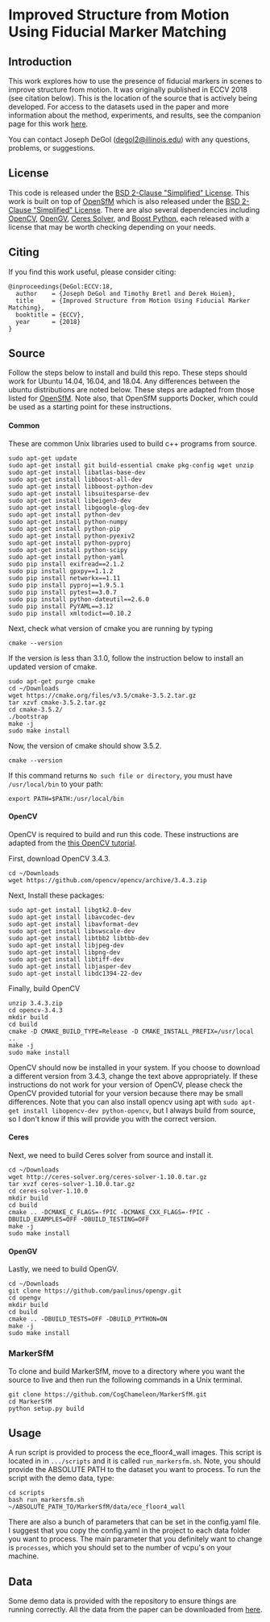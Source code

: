# Improved Structure from Motion Using Fiducial Marker Matching


## Introduction ##
This work explores how to use the presence of fiducial markers in scenes to improve structure from motion. It was originally published in ECCV 2018 (see citation below). This is the location of the source that is actively being developed. For access to the datasets used in the paper and more information about the method, experiments, and results, see the companion page for this work [here](http://degol2.web.engr.illinois.edu/pages/TagSfM_ECCV18.html).

You can contact Joseph DeGol (degol2@illinois.edu) with any questions, problems, or suggestions.

## License ##
This code is released under the [BSD 2-Clause "Simplified" License](https://github.com/CogChameleon/MarkerSfM/blob/master/LICENSE). This work is built on top of [OpenSfM](https://github.com/mapillary/OpenSfM) which is also released under the [BSD 2-Clause "Simplified" License](https://github.com/mapillary/OpenSfM/blob/master/LICENSE). There are also several dependencies including [OpenCV](https://opencv.org/), [OpenGV](http://laurentkneip.github.io/opengv/), [Ceres Solver](http://ceres-solver.org/), and [Boost Python](https://www.boost.org/), each released with a license that may be worth checking depending on your needs.


## Citing ##
If you find this work useful, please consider citing:
```
@inproceedings{DeGol:ECCV:18,
  author    = {Joseph DeGol and Timothy Bretl and Derek Hoiem},
  title     = {Improved Structure from Motion Using Fiducial Marker Matching},
  booktitle = {ECCV},
  year      = {2018}
}
```


## Source ## 
Follow the steps below to install and build this repo. These steps should work for Ubuntu 14.04, 16.04, and 18.04. Any differences between the ubuntu distributions are noted below. These steps are adapted from those listed for [OpenSfM](https://github.com/mapillary/OpenSfM). Note also, that OpenSfM supports Docker, which could be used as a starting point for these instructions.

#### Common ####
These are common Unix libraries used to build c++ programs from source.
```
sudo apt-get update
sudo apt-get install git build-essential cmake pkg-config wget unzip
sudo apt-get install libatlas-base-dev
sudo apt-get install libboost-all-dev
sudo apt-get install libboost-python-dev
sudo apt-get install libsuitesparse-dev
sudo apt-get install libeigen3-dev
sudo apt-get install libgoogle-glog-dev
sudo apt-get install python-dev 
sudo apt-get install python-numpy 
sudo apt-get install python-pip
sudo apt-get install python-pyexiv2
sudo apt-get install python-pyproj
sudo apt-get install python-scipy
sudo apt-get install python-yaml
sudo pip install exifread==2.1.2
sudo pip install gpxpy==1.1.2
sudo pip install networkx==1.11
sudo pip install pyproj==1.9.5.1
sudo pip install pytest==3.0.7
sudo pip install python-dateutil==2.6.0
sudo pip install PyYAML==3.12
sudo pip install xmltodict==0.10.2
```

Next, check what version of cmake you are running by typing
```
cmake --version
```

If the version is less than 3.1.0, follow the instruction below to install an updated version of cmake.
```
sudo apt-get purge cmake
cd ~/Downloads
wget https://cmake.org/files/v3.5/cmake-3.5.2.tar.gz
tar xzvf cmake-3.5.2.tar.gz
cd cmake-3.5.2/
./bootstrap
make -j
sudo make install
```

Now, the version of cmake should show 3.5.2.
```
cmake --version
```
If this command returns `No such file or directory`, you must have `/usr/local/bin` to your path:
```
export PATH=$PATH:/usr/local/bin
```


#### OpenCV ####
OpenCV is required to build and run this code. These instructions are adapted from the [this OpenCV tutorial](http://docs.opencv.org/3.1.0/d7/d9f/tutorial_linux_install.html).

First, download OpenCV 3.4.3.
```
cd ~/Downloads
wget https://github.com/opencv/opencv/archive/3.4.3.zip
```

Next, Install these packages:
```
sudo apt-get install libgtk2.0-dev 
sudo apt-get install libavcodec-dev 
sudo apt-get install libavformat-dev 
sudo apt-get install libswscale-dev
sudo apt-get install libtbb2 libtbb-dev 
sudo apt-get install libjpeg-dev 
sudo apt-get install libpng-dev 
sudo apt-get install libtiff-dev 
sudo apt-get install libjasper-dev 
sudo apt-get install libdc1394-22-dev
```

Finally, build OpenCV
```
unzip 3.4.3.zip
cd opencv-3.4.3
mkdir build
cd build
cmake -D CMAKE_BUILD_TYPE=Release -D CMAKE_INSTALL_PREFIX=/usr/local ..
make -j
sudo make install
```

OpenCV should now be installed in your system. If you choose to download a different version from 3.4.3, change the text above appropriately. If these instructions do not work for your version of OpenCV, please check the OpenCV provided tutorial for your version because there may be small differences. Note that you can also install opencv using apt with `sudo apt-get install libopencv-dev python-opencv`, but I always build from source, so I don't know if this will provide you with the correct version.

#### Ceres ####
Next, we need to build Ceres solver from source and install it.
```
cd ~/Downloads
wget http://ceres-solver.org/ceres-solver-1.10.0.tar.gz
tar xvzf ceres-solver-1.10.0.tar.gz
cd ceres-solver-1.10.0
mkdir build
cd build
cmake .. -DCMAKE_C_FLAGS=-fPIC -DCMAKE_CXX_FLAGS=-fPIC -DBUILD_EXAMPLES=OFF -DBUILD_TESTING=OFF
make -j
sudo make install
```

#### OpenGV ####
Lastly, we need to build OpenGV.
```
cd ~/Downloads
git clone https://github.com/paulinus/opengv.git
cd opengv
mkdir build
cd build
cmake .. -DBUILD_TESTS=OFF -DBUILD_PYTHON=ON
make -j
sudo make install
```

### MarkerSfM ###
To clone and build MarkerSfM, move to a directory where you want the source to live and then run the following commands in a Unix terminal.
```
git clone https://github.com/CogChameleon/MarkerSfM.git
cd MarkerSfM
python setup.py build
```


## Usage ##
A run script is provided to process the ece_floor4_wall images. This script is located in in `.../scripts` and it is called `run_markersfm.sh`. Note, you should provide the ABSOLUTE PATH to the dataset you want to process. To run the script with the demo data, type:
```
cd scripts
bash run_markersfm.sh ~/ABSOLUTE_PATH_TO/MarkerSfM/data/ece_floor4_wall
```

There are also a bunch of parameters that can be set in the config.yaml file. I suggest that you copy the config.yaml in the project to each data folder you want to process. The main parameter that you definitely want to change is `processes`, which you should set to the number of vcpu's on your machine.


## Data ##
Some demo data is provided with the repository to ensure things are running correctly. All the data from the paper can be downloaded from [here](http://degol2.web.engr.illinois.edu/pages/TagSfM_ECCV18.html).

